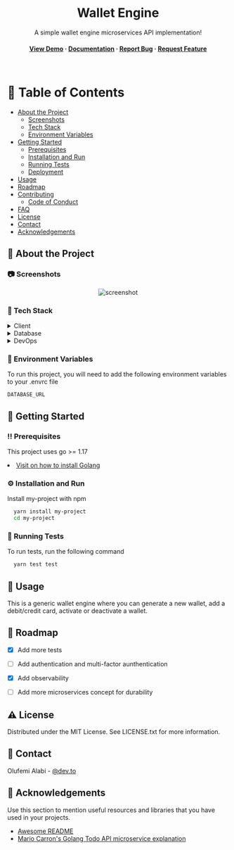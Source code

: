 <div align="center">
  <h1>Wallet Engine</h1>
  
  <p>
    A simple wallet engine microservices API implementation! 
  </p>
  
  
<!-- Badges -->

   
<h4>
    <a href="https://github.com/Louis3797/awesome-readme-template/">View Demo</a>
  <span> · </span>
    <a href="https://github.com/Louis3797/awesome-readme-template">Documentation</a>
  <span> · </span>
    <a href="https://github.com/Louis3797/awesome-readme-template/issues/">Report Bug</a>
  <span> · </span>
    <a href="https://github.com/Louis3797/awesome-readme-template/issues/">Request Feature</a>
  </h4>
</div>

<br />

<!-- Table of Contents -->
# :notebook_with_decorative_cover: Table of Contents

- [About the Project](#star2-about-the-project)
  * [Screenshots](#camera-screenshots)
  * [Tech Stack](#space_invader-tech-stack)
  * [Environment Variables](#key-environment-variables)
- [Getting Started](#toolbox-getting-started)
  * [Prerequisites](#bangbang-prerequisites)
  * [Installation and Run](#gear-installation)
  * [Running Tests](#test_tube-running-tests)
  * [Deployment](#triangular_flag_on_post-deployment)
- [Usage](#eyes-usage)
- [Roadmap](#compass-roadmap)
- [Contributing](#wave-contributing)
  * [Code of Conduct](#scroll-code-of-conduct)
- [FAQ](#grey_question-faq)
- [License](#warning-license)
- [Contact](#handshake-contact)
- [Acknowledgements](#gem-acknowledgements)

  

<!-- About the Project -->
## :star2: About the Project


<!-- Screenshots -->
### :camera: Screenshots

<div align="center"> 
  <img src="https://placehold.co/600x400?text=Your+Screenshot+here" alt="screenshot" />
</div>


<!-- TechStack -->
### :space_invader: Tech Stack

<details>
  <summary>Client</summary>
  <ul>
    <li><a href="https://go.dev/">Golang</a></li>
  </ul>
</details>

<details>
<summary>Database</summary>
  <ul>
    <li><a href="https://www.mysql.com/">MySQL</a></li>
  </ul>
</details>

<details>
<summary>DevOps</summary>
  <ul>
    <li><a href="https://www.docker.com/">DirEnv</a></li>
  </ul>
</details>



<!-- Env Variables -->
### :key: Environment Variables

To run this project, you will need to add the following environment variables to your .envrc file

`DATABASE_URL`

<!-- Getting Started -->
## 	:toolbox: Getting Started

<!-- Prerequisites -->
### :bangbang: Prerequisites

This project uses go >= 1.17


<li><a href="https://go.dev/doc/install">Visit on how to install Golang</a></li>


<!-- Installation -->
### :gear: Installation and Run

Install my-project with npm

```bash
  yarn install my-project
  cd my-project
```
   
<!-- Running Tests -->
### :test_tube: Running Tests

To run tests, run the following command

```bash
  yarn test test
```

<!-- Usage -->
## :eyes: Usage

This is a generic wallet engine where you can generate a new wallet, add a debit/credit card, activate or deactivate a wallet.

<!-- Roadmap -->
## :compass: Roadmap

* [x] Add more tests
* [ ] Add authentication and multi-factor aunthentication
* [x] Add observability
* [ ] Add more microservices concept for durability



<!-- License -->
## :warning: License

Distributed under the MIT License. See LICENSE.txt for more information.


<!-- Contact -->
## :handshake: Contact

Olufemi Alabi - [@dev.to](https://dev.to/femolacaster) 


<!-- Acknowledgments -->
## :gem: Acknowledgements

Use this section to mention useful resources and libraries that you have used in your projects.


 - [Awesome README](https://github.com/Louis3797/awesome-readme-template/blob/main/README.md)
 - [Mario Carron's Golang Todo API microservice explanation](https://github.com/MarioCarrion/todo-api-microservice-example)
